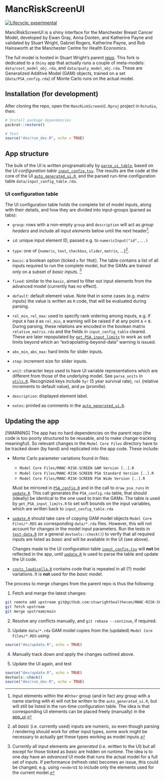 
<!-- README.md is generated from README.Rmd. Please edit that file -->

# MancRiskScreenUI

<!-- badges: start -->

[![Lifecycle:
experimental](https://img.shields.io/badge/lifecycle-experimental-orange.svg)](https://lifecycle.r-lib.org/articles/stages.html#experimental)
<!-- badges: end -->

MancRiskScreenUI is a shiny interface for the Manchester Breast Cancer
Model, developed by Ewan Gray, Anna Donten, and Katherine Payne and
validated by Stuart Wright, Gabriel Rogers, Katherine Payne, and Rob
Hainsworth at the Manchester Centre for Health Economics.

The full model is hosted in Stuart Wright’s parent
[repo](https://github.com/stuwrighthealthecon/MANC-RISK-SCREEN). This
fork is dedicated to a `Shiny` app that actually runs a couple of
meta-models: `data/cost_model_obj.rda`, and `data/qualy_model_obj.rda`.
These are Generalized Additive Model (GAM) objects, trained on a set
(`data/PSA_config.rda`) of Monte Carlo runs on the actual model.

## Installation (for development)

After cloning the repo, open the `MancRiskScreenUI.Rproj` project in
`Rstudio`, then:

``` r
# Install package dependencies
packrat::restore()

# Test
source("dev/run_dev.R", echo = TRUE)
```

## App structure

The bulk of the UI is written programatically by
[`parse_ui_table`](dev/parse_ui_table.R), based on the *UI configuration
table* [`input_config.tsv`](data-raw/input_config_table.R). The results
are the code at the core of the UI
[`auto_generated_ui.R`](R/auto_generated_ui.R), and the parsed run-time
configuration table `data/input_config_table.rda`.

### UI configuration table

The UI configuration table holds the complete list of model inputs,
along with their details, and how they are divided into input-groups
(parsed as tabs):

- `group`: rows with a non-empty `group` and `description` will act as
  *group headers* and include all input *elements* below until the next
  header[^1].

- `id`: unique input element ID, passed e.g. to `numericInput("id",...)`

- `type`: one of {`numeric`, `text`, `checkbox`, `slider`, `matrix`,
  …}[^2].

- `basic`: a boolean option (ticked `x` for `TRUE`). The table contains
  a list of all inputs required to run the complete model, but the GAMs
  are trained only on a subset of *basic inputs*. [^3]

- `fixed`: similar to the `basic`, aimed to filter out input elements
  from the advanced model (currently has no effect).

- `default`: default element value. Note that in some cases (e.g. matrix
  inputs) the value is written as `R` code, that will be evaluated
  during parsing.

- `rel_min`, `rel_max`: used to specify rank ordering among inputs,
  e.g. if input `A` has `B` as `rel_min`, a warning will be raised if at
  any point `A` \< `B`. During parsing, these relations are encoded in
  the boolean matrix `relative_matrix.rda` and the fields in
  `input_config_table` cleared. These are later repopulated by
  [`get_PSA_input_limits`](dev/get_PSA_input_limits.R) to work as soft
  limits beyond which an “extrapolating-beyond-data” warning is issued.

- `abs_min`, `abs_max`: hard limits for slider inputs.

- `step`: increment size for slider inputs.

- `unit`: character keys used to have UI variable representations which
  are different from those of the underlying model. See `parse_units` in
  [`utils.R`](R/utils.R). Recognized keys include `5yr` (5 year survival
  rate), `rel` (relative increments to default value), and `pm`
  (promille).

- `description`: displayed element label.

- `notes`: printed as comments in the
  [`auto_generated_ui.R`](R/auto_generated_ui.R).

## Updating the app

\[!WARNING\] The app has no hard dependencies on the parent repo (the
code is too poorly structured to be reusable, and to make
change-tracking meaningful). So relevant changes in the
`Model Core Files` directory have to be tracked down (by hand) and
replicated into the app code. These include:

- Monte Carlo parameter variations found in files:

  - `Model Core Files/MANC-RISK-SCREEN GAM Version [..].R`
  - `Model Core Files/MANC-RISK-SCREEN PSA Standard Version [..].R`
  - `Model Core Files/MANC-RISK-SCREEN PSA Wide Version [..].R`

  Must be mirrored in [`PSA_config.R`](data-raw/PSA_config.R) and in the
  call to `draw_psa_runs` in [`update.R`](dev/update.R). This call
  generates the `PSA_config.rda` table, that should (ideally) be
  identical to the one used to train the GAMs. The table is used by
  `get_PSA_input_limits.R` to set soft bounds on the input variables,
  which are written back to `input_config_table.rda`

- [`update.R`](dev/update.R) should take care of copying GAM model
  objects `Model Core Files/*.RDS` as corresponding `data/*.rda` files.
  However, this will not account for changes in the model input
  parameters. Run the tests in
  [`test-data.R`](tests/testthat/test-data.R) (or a general
  `devtools::check()`) to verify that all required inputs are listed as
  *basic* and will be available in the UI (see above).

  Changes made to the UI configuration table
  [`input_config.tsv`](data-raw/input_config_table.R) will **not** be
  reflected in the app, until [`update.R`](dev/update.R) is used to
  parse the table and update the UI code.

- [`costs_laudicella.R`](R/costs_laudicella.R) contains code that is
  repeated in all (?) model variations. It is **not** used for the
  *basic* model.

The process to merge changes from the parent repo is thus the following:

1.  Fetch and merge the latest changes:

``` sh
git remote add upstream git@github.com:stuwrighthealthecon/MANC-RISK-SCREEN.git
git fetch upstream
git merge upstream/main
```

2.  Resolve any conflicts manually, and `git rebase --continue`, if
    required.

3.  Update `data/*.rda` GAM model copies from the (updated)
    `Model Core Files/*.RDS` using:

``` r
source("dev/update.R", echo = TRUE)
```

4.  Manually track down and apply the changes outlined above.

5.  Update the UI again, and test

``` r
source("dev/update.R", echo = TRUE)
devtools::check()
source("dev/run_dev.R", echo = TRUE)
```

[^1]: Input elements within the `#Other` group (and in fact any group
    with a name starting with `#`) will not be written to the
    `auto_generated_ui.R`, but will still be listed in the run-time
    configuration table. The idea is that corresponding UI elements can
    be placed freely (manually) in the [app_ui](R/app_ui.R).

[^2]: all *basic* (i.e. currently used) inputs are numeric, so even
    though parsing / rendering should work for other input types, some
    work might be necessary to actually get these types working as model
    inputs.

[^3]: Currently all input elements are *generated* (i.e. written to the
    UI) but all except for those ticked as *basic* are hidden on
    runtime. The idea is to one day have an *advanced* UI mode that runs
    the actual model for a full set of inputs. If performance (refresh
    rate) becomes an issue, this could be changed, e.g. using `renderUI`
    to include only the elements used for the current model.
